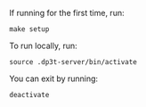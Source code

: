 
If running for the first time, run:
```
make setup
```

To run locally, run:
```
source .dp3t-server/bin/activate
```

You can exit by running:
```
deactivate
```
